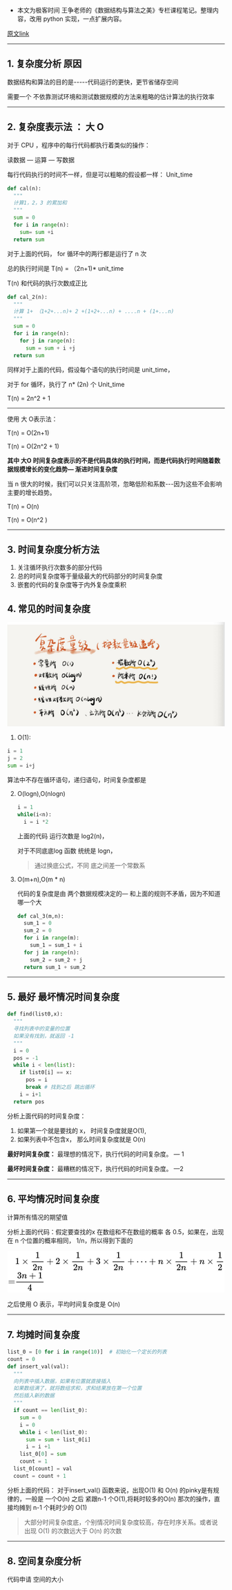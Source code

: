 
* 本文为极客时间 王争老师的《数据结构与算法之美》专栏课程笔记。整理内容，改用 python 实现，一点扩展内容。

[原文link](https://time.geekbang.org/column/intro/126)


----

## 1. 复杂度分析 原因

数据结构和算法的目的是-----代码运行的更快，更节省储存空间

需要一个 不依靠测试环境和测试数据规模的方法来粗略的估计算法的执行效率

-----

## 2. 复杂度表示法 ： 大 O

对于 CPU ，程序中的每行代码都执行着类似的操作：

读数据 — 运算 — 写数据

每行代码执行的时间不一样，但是可以粗略的假设都一样： Unit_time

```python
def cal(n):
  """
  计算1，2，3 的累加和
  """
  sum = 0
  for i in range(n):
    sum= sum +i
  return sum

```

对于上面的代码， for 循环中的两行都是运行了 n 次

总的执行时间是 T(n) = （2n+1)* unit_time

T(n) 和代码的执行次数成正比

```python
def cal_2(n):
  """
  计算 1+ （1+2+...n)+ 2 +(1+2+...n) + ....n + (1+...n)
  """
  sum = 0
  for i in range(n):
    for j in range(n):
      sum = sum + i +j
  return sum


```

同样对于上面的代码，假设每个语句的执行时间是 unit_time，

对于 for 循环，执行了 n* (2n)  个 Unit_time

T(n) = 2n^2 + 1

----

使用 大 O表示法：

T(n) = O(2n+1)

T(n) = O(2n^2 + 1)

**其中 大O 时间复杂度表示的不是代码具体的执行时间，而是代码执行时间随着数据规模增长的变化趋势— 渐进时间复杂度**

当 n 很大的时候，我们可以只关注高阶项，忽略低阶和系数---因为这些不会影响主要的增长趋势。

T(n) = O(n)

T(n) = O(n^2 )

-----

## 3. 时间复杂度分析方法

1. 关注循环执行次数多的部分代码
2. 总的时间复杂度等于量级最大的代码部分的时间复杂度
3. 嵌套的代码的复杂度等于内外复杂度乘积

## 4. 常见的时间复杂度

![](https://github.com/LiuChuang0059/large_file/blob/master/pic/70dk3.jpg)

1.  O(1):

   ```python
   i = 1
   j = 2
   sum = i+j
   ```

   算法中不存在循环语句，递归语句，时间复杂度都是

2. O(logn),O(nlogn)

   ```python
   i = 1
   while(i<n):
     i = i *2

   ```

   上面的代码 运行次数是 log2(n)，

   对于不同底底log 函数 统统是 logn，

   > 通过换底公式，不同 底之间差一个常数系

3. O(m+n),O(m * n)

   代码的复杂度是由 两个数据规模决定的— 和上面的规则不矛盾，因为不知道哪一个大

   ```python
   def cal_3(m,n):
     sum_1 = 0
     sum_2 = 0
     for i in range(m):
       sum_1 = sum_1 + i
     for j in range(n):
       sum_2 = sum_2 + j
     return sum_1 + sum_2
   ```

-----

## 5. 最好 最坏情况时间复杂度

```python
def find(list0,x):
  """
  寻找列表中的变量的位置
  如果没有找到，就返回 -1
  """
  i = 0
  pos = -1
  while i < len(list):
    if list0[i] == x:
      pos = i
      break # 找到之后 跳出循环
    i = i+1
  return pos
```

分析上面代码的时间复杂度：

1. 如果第一个就是要找的 x， 时间复杂度就是O(1),
2. 如果列表中不包含x， 那么时间复杂度就是 O(n)

**最好时间复杂度：** 最理想的情况下，执行代码的时间复杂度。 — 1

**最坏时间复杂度：**  最糟糕的情况下，执行代码的时间复杂度。 —2

----

## 6. 平均情况时间复杂度

计算所有情况的期望值

分析上面的代码：假定要查找的x 在数组和不在数组的概率 各 0.5，如果在，出现在 n 个位置的概率相同， 1/n，所以得到下面的

![](https://github.com/LiuChuang0059/large_file/blob/master/pic/0xxq2.jpg)

之后使用 O 表示，平均时间复杂度是 O(n)

------

## 7. 均摊时间复杂度

```python
list_0 = [0 for i in range(10)]  # 初始化一个定长的列表
count = 0
def insert_val(val):
  """
  向列表中插入数据，如果有位置就直接插入
  如果数组满了，就将数组求和，求和结果放在第一个位置
  然后插入新的数据
  """
  if count == len(list_0):
    sum = 0
    i = 0
    while i < len(list_0):
      sum = sum + list_0[i]
      i = i +1
    list_0[0] = sum
    count = 1
  list_0[count] = val
  count = count + 1


```

分析上面的代码： 对于insert_val() 函数来说，出现O(1) 和 O(n) 的pinky是有规律的，一般是 一个O(n) 之后 紧跟n-1 个O(1),将耗时较多的O(n) 那次的操作，直接均摊到 n-1 个耗时少的 O(1)

> 大部分时间复杂度底，个别情况时间复杂度较高，存在时序关系。或者说 出现 O(1) 的次数远大于 O(n) 的次数

----



## 8. 空间复杂度分析

代码申请 空间的大小

